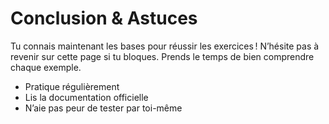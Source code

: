 # Conclusion & Astuces

Tu connais maintenant les bases pour réussir les exercices ! N’hésite pas à revenir sur cette page si tu bloques. Prends le temps de bien comprendre chaque exemple.

- Pratique régulièrement
- Lis la documentation officielle
- N’aie pas peur de tester par toi-même
